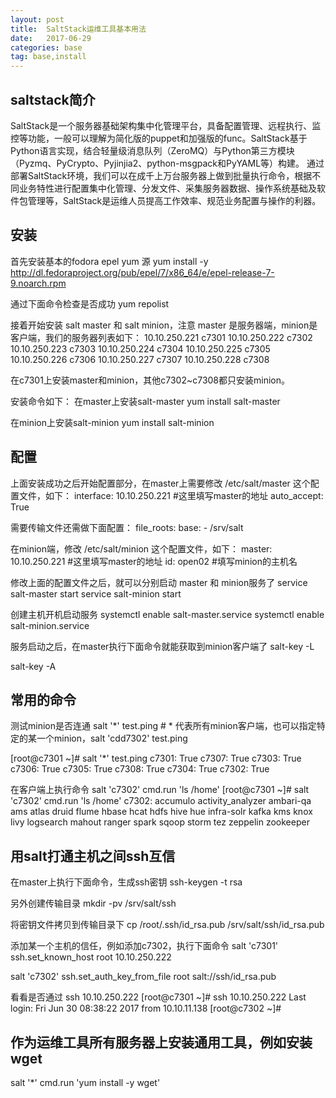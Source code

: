 ```yaml
---
layout: post
title:  SaltStack运维工具基本用法
date:   2017-06-29
categories: base
tag: base,install
---
```

saltstack简介
------------------------------------

SaltStack是一个服务器基础架构集中化管理平台，具备配置管理、远程执行、监控等功能，一般可以理解为简化版的puppet和加强版的func。SaltStack基于Python语言实现，结合轻量级消息队列（ZeroMQ）与Python第三方模块（Pyzmq、PyCrypto、Pyjinjia2、python-msgpack和PyYAML等）构建。
通过部署SaltStack环境，我们可以在成千上万台服务器上做到批量执行命令，根据不同业务特性进行配置集中化管理、分发文件、采集服务器数据、操作系统基础及软件包管理等，SaltStack是运维人员提高工作效率、规范业务配置与操作的利器。

安装
------------------------------------

首先安装基本的fodora epel yum 源
yum install -y http://dl.fedoraproject.org/pub/epel/7/x86_64/e/epel-release-7-9.noarch.rpm

通过下面命令检查是否成功
yum repolist

接着开始安装 salt master 和 salt minion，注意 master 是服务器端，minion是客户端，我们的服务器列表如下：
10.10.250.221	c7301
10.10.250.222	c7302
10.10.250.223	c7303
10.10.250.224	c7304
10.10.250.225	c7305
10.10.250.226	c7306
10.10.250.227	c7307
10.10.250.228	c7308

在c7301上安装master和minion，其他c7302~c7308都只安装minion。

安装命令如下：
在master上安装salt-master
yum install salt-master

在minion上安装salt-minion
yum install salt-minion

配置
------------------------------------

上面安装成功之后开始配置部分，在master上需要修改 /etc/salt/master 这个配置文件，如下：
interface: 10.10.250.221    #这里填写master的地址
auto_accept: True

需要传输文件还需做下面配置：
file_roots:
  base:
    - /srv/salt


在minion端，修改 /etc/salt/minion 这个配置文件，如下：
master: 10.10.250.221				#这里填写master的地址
id: open02									#填写minion的主机名

修改上面的配置文件之后，就可以分别启动 master 和 minion服务了
service salt-master start
service salt-minion start

创建主机开机启动服务
systemctl enable salt-master.service
systemctl enable salt-minion.service

服务启动之后，在master执行下面命令就能获取到minion客户端了
salt-key -L

salt-key -A

常用的命令
------------------------------------

测试minion是否连通
salt '*' test.ping	# * 代表所有minion客户端，也可以指定特定的某一个minion，salt 'cdd7302' test.ping

[root@c7301 ~]# salt '*' test.ping
c7301:
    True
c7307:
    True
c7303:
    True
c7306:
    True
c7305:
    True
c7308:
    True
c7304:
    True
c7302:
    True


在客户端上执行命令
salt 'c7302' cmd.run 'ls /home'
[root@c7301 ~]# salt 'c7302' cmd.run 'ls /home'
c7302:
    accumulo
    activity_analyzer
    ambari-qa
    ams
    atlas
    druid
    flume
    hbase
    hcat
    hdfs
    hive
    hue
    infra-solr
    kafka
    kms
    knox
    livy
    logsearch
    mahout
    ranger
    spark
    sqoop
    storm
    tez
    zeppelin
    zookeeper


用salt打通主机之间ssh互信
------------------------------------

在master上执行下面命令，生成ssh密钥
ssh-keygen -t rsa

另外创建传输目录
mkdir -pv /srv/salt/ssh

将密钥文件拷贝到传输目录下
cp /root/.ssh/id_rsa.pub /srv/salt/ssh/id_rsa.pub

添加某一个主机的信任，例如添加c7302，执行下面命令
salt 'c7301' ssh.set_known_host root 10.10.250.222

salt 'c7302' ssh.set_auth_key_from_file root salt://ssh/id_rsa.pub

看看是否通过
ssh 10.10.250.222
[root@c7301 ~]# ssh 10.10.250.222
Last login: Fri Jun 30 08:38:22 2017 from 10.10.11.138
[root@c7302 ~]#

作为运维工具所有服务器上安装通用工具，例如安装wget
------------------------------------

salt '*' cmd.run 'yum install -y wget'



